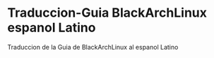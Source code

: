 # Traduccion-Guia BlackArchLinux espanol Latino
Traduccion de la Guia de BlackArchLinux al espanol Latino
